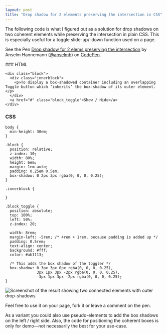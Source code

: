 ```yaml
---
layout: post
title: "Drop shadow for 2 elements preserving the intersection in CSS"
---
```


The following code is what I figured out as a solution for drop shadows on two coherent elements while preserving the intersection in plain CSS. This is especially useful for a toggle slide-up/-down function used on a page.

<p data-height="268" data-theme-id="0" data-slug-hash="djbmp" data-default-tab="result" class='codepen'>See the Pen <a href='http://codepen.io/anselmh/pen/djbmp'>Drop shadow for 2 elems preserving the intersection</a> by Anselm Hannemann (<a href='http://codepen.io/anselmh'>@anselmh</a>) on <a href='http://codepen.io'>CodePen</a>.</p>
<script async src="//codepen.io/assets/embed/ei.js"></script>
<noscript>
### HTML

	<div class="block">
	  <div class="innerblock">
		<p>To display a box-shadowed container including an overlapping Toggle button which ‘inherits’ the box-shadow of its outer element.</p>
	  </div>
	  <a href="#" class="block_toggle">Show / Hide</a>
	</div>

### CSS

	body {
	  min-height: 30em;
	}

	.block {
	  position: relative;
	  z-index: 10;
	  width: 80%;
	  height: 6em;
	  margin: 1em auto;
	  padding: 0.25em 0.5em;
	  box-shadow: 0 2px 3px rgba(0, 0, 0, 0.25);
	}

	.innerblock {

	}

	.block_toggle {
	  position: absolute;
	  top: 100%;
	  left: 50%;
	  z-index: 20;

	  width: 8rem;
	  margin-left: -5rem; /* 4rem + 1rem, because padding is added up */
	  padding: 0.5rem;
	  text-align: center;
	  background: #fff;
	  color: #ab1113;

	  /* This adds the box shadow of the toggler */
	  box-shadow: 0 3px 3px 0px rgba(0, 0, 0, 0.25),
				  3px 1px 3px -2px rgba(0, 0, 0, 0.25),
				  -3px 1px 3px -2px rgba(0, 0, 0, 0.25);
	}

![Screenshot of the result showing two connected elements with outer drop-shadows](http://img.anselmhannemann.netdna-cdn.com/img/blog/drop-shadow-coherent-elements.png)
</noscript>

Feel free to use it on your page, fork it or leave a comment on the pen.

As a variant you could also use pseudo-elements to add the box shadows on the left / right side. Also, the code for positioning the coherent boxes is only for demo—not necessarily the best for your use-case.
